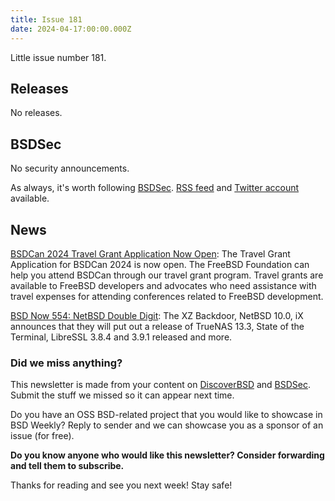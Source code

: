 ```yaml
---
title: Issue 181
date: 2024-04-17:00:00.000Z
---
```


Little issue number 181. 

<!-- more -->

## Releases

No releases.

## BSDSec

No security announcements.

As always, it's worth following [BSDSec](https://bsdsec.net). [RSS feed](https://bsdsec.net/articles.atom) and [Twitter account](https://twitter.com/bsdsec) available.

## News

[BSDCan 2024 Travel Grant Application Now Open](https://freebsdfoundation.org/blog/bsdcan-2024-travel-grant-application-now-open/?utm_source=bsdweekly): The Travel Grant Application for BSDCan 2024 is now open. The FreeBSD Foundation can help you attend BSDCan through our travel grant program. Travel grants are available to FreeBSD developers and advocates who need assistance with travel expenses for attending conferences related to FreeBSD development.

[BSD Now 554: NetBSD Double Digit](https://www.bsdnow.tv/554?utm_source=bsdweekly): The XZ Backdoor, NetBSD 10.0, iX announces that they will put out a release of TrueNAS 13.3, State of the Terminal, LibreSSL 3.8.4 and 3.9.1 released and more.

### Did we miss anything?

This newsletter is made from your content on [DiscoverBSD](https://discoverbsd.com) and [BSDSec](https://bsdsec.net). Submit the stuff we missed so it can appear next time.

Do you have an OSS BSD-related project that you would like to showcase in BSD Weekly? Reply to sender and we can showcase you as a sponsor of an issue (for free).

**Do you know anyone who would like this newsletter? Consider forwarding and tell them to subscribe.**

Thanks for reading and see you next week! Stay safe!
